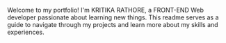 Welcome to my portfolio! I'm KRITIKA RATHORE, a FRONT-END Web developer passionate about learning new things. This readme serves as a guide to navigate through my projects and learn more about my skills and experiences.
